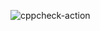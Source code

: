 

![cppcheck-action](https://github.com/venkatasaiyamini/project-mini/workflows/cppcheck-action/badge.svg)

